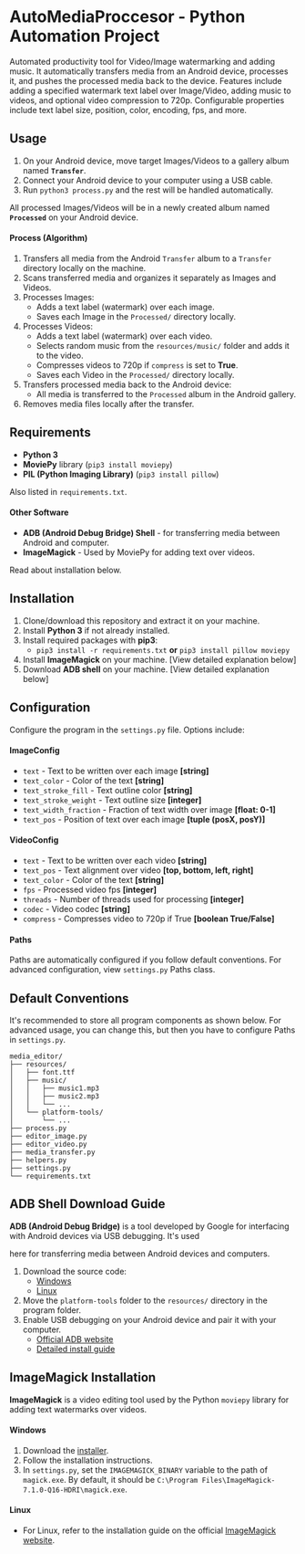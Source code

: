 # AutoMediaProccesor - Python Automation Project

Automated productivity tool for Video/Image watermarking and adding music. It automatically transfers media from an Android device, processes it, and pushes the processed media back to the device. Features include adding a specified watermark text label over Image/Video, adding music to videos, and optional video compression to 720p. Configurable properties include text label size, position, color, encoding, fps, and more.

## Usage

1. On your Android device, move target Images/Videos to a gallery album named **`Transfer`**.
2. Connect your Android device to your computer using a USB cable.
3. Run `python3 process.py` and the rest will be handled automatically.

All processed Images/Videos will be in a newly created album named **`Processed`** on your Android device.

#### Process (Algorithm)

1. Transfers all media from the Android `Transfer` album to a `Transfer` directory locally on the machine.
2. Scans transferred media and organizes it separately as Images and Videos.
3. Processes Images:
   - Adds a text label (watermark) over each image.
   - Saves each Image in the `Processed/` directory locally.
4. Processes Videos:
   - Adds a text label (watermark) over each video.
   - Selects random music from the `resources/music/` folder and adds it to the video.
   - Compresses videos to 720p if `compress` is set to **True**.
   - Saves each Video in the `Processed/` directory locally.
5. Transfers processed media back to the Android device:
   - All media is transferred to the `Processed` album in the Android gallery.
6. Removes media files locally after the transfer.

## Requirements

- **Python 3**
- **MoviePy** library (`pip3 install moviepy`)
- **PIL (Python Imaging Library)** (`pip3 install pillow`)

Also listed in `requirements.txt`.

#### Other Software

- **ADB (Android Debug Bridge) Shell** - for transferring media between Android and computer.
- **ImageMagick** - Used by MoviePy for adding text over videos.

Read about installation below.

## Installation

1. Clone/download this repository and extract it on your machine.
2. Install **Python 3** if not already installed.
3. Install required packages with **pip3**:
   - `pip3 install -r requirements.txt` **or** `pip3 install pillow moviepy`
4. Install **ImageMagick** on your machine. [View detailed explanation below]
5. Download **ADB shell** on your machine. [View detailed explanation below]

## Configuration

Configure the program in the `settings.py` file. Options include:

#### ImageConfig

- `text` - Text to be written over each image **[string]**
- `text_color` - Color of the text **[string]**
- `text_stroke_fill` - Text outline color **[string]**
- `text_stroke_weight` - Text outline size **[integer]**
- `text_width_fraction` - Fraction of text width over image **[float: 0-1]**
- `text_pos` - Position of text over each image **[tuple (posX, posY)]**

#### VideoConfig

- `text` - Text to be written over each video **[string]**
- `text_pos` - Text alignment over video **[top, bottom, left, right]**
- `text_color` - Color of the text **[string]**
- `fps` - Processed video fps **[integer]**
- `threads` - Number of threads used for processing **[integer]**
- `codec` - Video codec **[string]**
- `compress` - Compresses video to 720p if True **[boolean True/False]**

#### Paths

Paths are automatically configured if you follow default conventions. For advanced configuration, view `settings.py` Paths class.

## Default Conventions

It's recommended to store all program components as shown below. For advanced usage, you can change this, but then you have to configure Paths in `settings.py`.

```
media_editor/
├── resources/
│   ├── font.ttf
│   ├── music/
│   │   ├── music1.mp3
│   │   ├── music2.mp3
│   │   └── ...
│   └── platform-tools/
│       └── ...
├── process.py
├── editor_image.py
├── editor_video.py
├── media_transfer.py
├── helpers.py
├── settings.py
└── requirements.txt
```

## ADB Shell Download Guide

**ADB (Android Debug Bridge)** is a tool developed by Google for interfacing with Android devices via USB debugging. It's used

 here for transferring media between Android devices and computers.

1. Download the source code:
   - [Windows](https://dl.google.com/android/repository/platform-tools-latest-windows.zip)
   - [Linux](https://dl.google.com/android/repository/platform-tools-latest-linux.zip)
2. Move the `platform-tools` folder to the `resources/` directory in the program folder.
3. Enable USB debugging on your Android device and pair it with your computer. 
   - [Official ADB website](https://developer.android.com/studio/command-line/adb)
   - [Detailed install guide](https://www.xda-developers.com/install-adb-windows-macos-linux/)

## ImageMagick Installation

**ImageMagick** is a video editing tool used by the Python `moviepy` library for adding text watermarks over videos.

#### Windows

1. Download the [installer](https://imagemagick.org/archive/binaries/ImageMagick-7.1.0-39-Q16-HDRI-x64-dll.exe).
2. Follow the installation instructions.
3. In `settings.py`, set the `IMAGEMAGICK_BINARY` variable to the path of `magick.exe`. By default, it should be `C:\Program Files\ImageMagick-7.1.0-Q16-HDRI\magick.exe`.

#### Linux

- For Linux, refer to the installation guide on the official [ImageMagick website](https://imagemagick.org/script/download.php).
